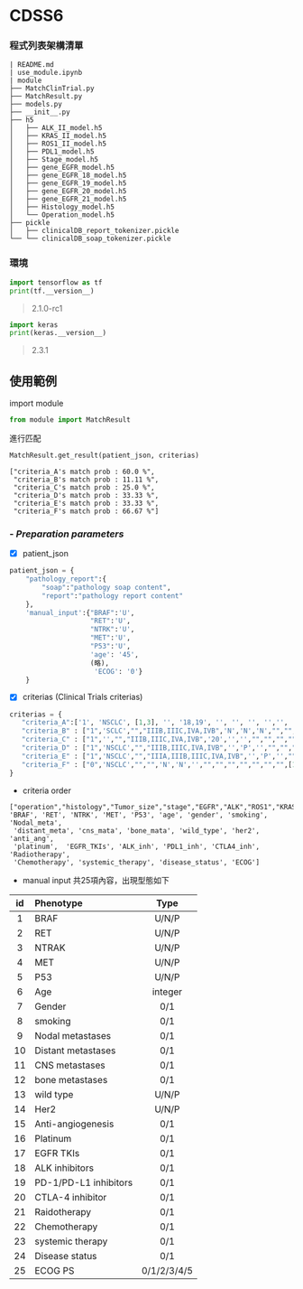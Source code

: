 # CDSS6

### 程式列表架構清單
```
| README.md
| use_module.ipynb
| module
├── MatchClinTrial.py
├── MatchResult.py
├── models.py
├── __init__.py
├── h5
│   ├── ALK_II_model.h5
│   ├── KRAS_II_model.h5
│   ├── ROS1_II_model.h5
│   ├── PDL1_model.h5
│   ├── Stage_model.h5
│   ├── gene_EGFR_model.h5
│   ├── gene_EGFR_18_model.h5
│   ├── gene_EGFR_19_model.h5
│   ├── gene_EGFR_20_model.h5
│   ├── gene_EGFR_21_model.h5
│   ├── Histology_model.h5
│   └── Operation_model.h5
├── pickle
│   ├── clinicalDB_report_tokenizer.pickle
└── └── clinicalDB_soap_tokenizer.pickle
```

### 環境
```python
import tensorflow as tf
print(tf.__version__)
```
> 2.1.0-rc1
```python
import keras
print(keras.__version__)
```
> 2.3.1

## **使用範例**
import module
```python
from module import MatchResult
```
進行匹配
```python
MatchResult.get_result(patient_json, criterias)
```
```
["criteria_A's match prob : 60.0 %",
 "criteria_B's match prob : 11.11 %",
 "criteria_C's match prob : 25.0 %",
 "criteria_D's match prob : 33.33 %",
 "criteria_E's match prob : 33.33 %",
 "criteria_F's match prob : 66.67 %"]
 ```

### - *Preparation parameters*
- [x] patient_json 
```python
patient_json = {
    "pathology_report":{
        "soap":"pathology soap content",
        "report":"pathology report content"
    },
    'manual_input':{"BRAF":'U',
                    "RET":'U',
                    "NTRK":'U',
                    "MET":'U',
                    "P53":'U',
                    'age': '45',
                    (略),
                     'ECOG': '0'}
    }
 ```
 - [X] criterias (Clinical Trials criterias)
 ```python
criterias = {
    "criteria_A":['1', 'NSCLC', [1,3], '', '18,19', '', '', '', '','', '', '','','',[18,75],'1','','','0','1','','','','','','','','','1','','','','',[4,5]],
    "criteria_B" : ["1",'SCLC',"","IIIB,IIIC,IVA,IVB",'N','N','N',"","","","","","","",[18,75],"","","","","","","","","","","","",'1',"","","","","progressed",""],
    "criteria_C" : ["1",'',"","IIIB,IIIC,IVA,IVB",'20','','',"","","","","","","","","","","","","0","0","","P","","","","","","","","","1","progressed",""],
    "criteria_D" : ["1",'NSCLC',"","IIIB,IIIC,IVA,IVB",'','P','',"","","","","","","","","","","","","0","","","","","","","0","","","","","","",""],
    "criteria_E" : ["1",'NSCLC',"","IIIA,IIIB,IIIC,IVA,IVB",'','P','',"","","","","","P","",[18,99],"","","","","","","","","","","","","","","","","","",""],
    "criteria_F" : ["0",'NSCLC',"","",'N','N','',"","","","","","","",[18,75],"","","","","1","","","","","","","","","","","","","",""]
}
```
* criteria order
```
["operation","histology","Tumor_size","stage","EGFR","ALK","ROS1","KRAS","PDL1", 
'BRAF', 'RET', 'NTRK', 'MET', 'P53', 'age', 'gender', 'smoking', 'Nodal_meta', 
 'distant_meta', 'cns_mata', 'bone_mata', 'wild_type', 'her2', 'anti_ang', 
 'platinum',  'EGFR_TKIs', 'ALK_inh', 'PDL1_inh', 'CTLA4_inh', 'Radiotherapy', 
 'Chemotherapy', 'systemic_therapy', 'disease_status', 'ECOG']
```

* manual input 共25項內容，出現型態如下

| id      | Phenotype     | Type     |
| :-----: | :-------------| :------: |
| 1     | BRAF     | U/N/P     |
|2|RET|U/N/P|
|3|NTRAK|U/N/P|
|4|MET|U/N/P|
|5|P53|U/N/P|
|6|Age|integer|
|7|Gender|0/1|
|8|smoking|0/1|
|9|Nodal  metastases|0/1|
|10|Distant metastases|0/1|
|11|CNS metastases|0/1|
|12|bone metastases|0/1|
|13|wild type|U/N/P|
|14|Her2|U/N/P|
|15|Anti-angiogenesis|0/1|
|16|Platinum |0/1|
|17|EGFR TKIs |0/1|
|18|ALK inhibitors |0/1|
|19|PD-1/PD-L1 inhibitors |0/1|
|20|CTLA-4 inhibitor |0/1|
|21|Raidotherapy|0/1|
|22|Chemotherapy|0/1|
|23|systemic therapy|0/1|
|24|Disease status |0/1|
|25|ECOG PS |0/1/2/3/4/5|
